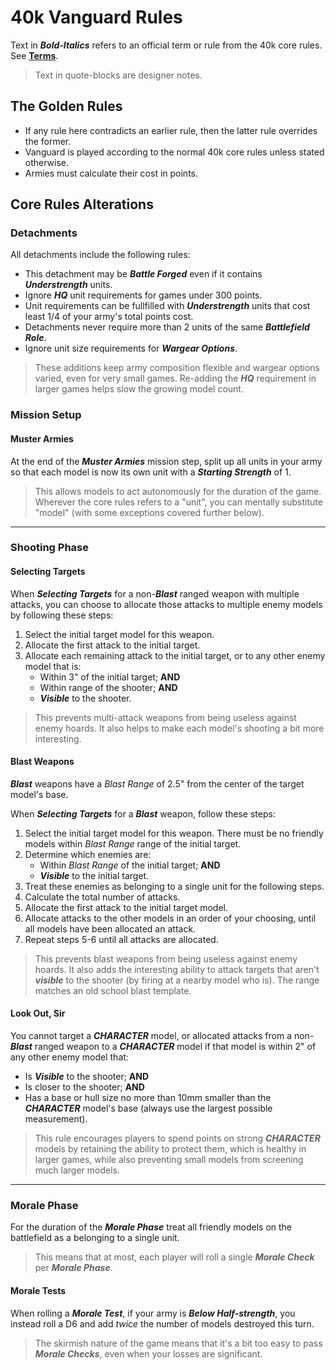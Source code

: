 # 40k Vanguard Rules

Text in ***Bold-Italics*** refers to an official term or rule from the 40k core rules. See [**Terms**](https://github.com/JoshuaCarter/40k-Vanguard/blob/main/terms.md).
> Text in quote-blocks are designer notes.

## The Golden Rules

- If any rule here contradicts an earlier rule, then the latter rule overrides the former.
- Vanguard is played according to the normal 40k core rules unless stated otherwise.
- Armies must calculate their cost in points.

## Core Rules Alterations

### Detachments

All detachments include the following rules:

- This detachment may be ***Battle Forged*** even if it contains ***Understrength*** units.
- Ignore ***HQ*** unit requirements for games under 300 points.
- Unit requirements can be fullfilled with ***Understrength*** units that cost least 1/4 of your army's total points cost.
- Detachments never require more than 2 units of the same ***Battlefield Role***.
- Ignore unit size requirements for ***Wargear Options***.

> These additions keep army composition flexible and wargear options varied, even for very small games. Re-adding the ***HQ*** requirement in larger games helps slow the growing model count.

### Mission Setup

#### Muster Armies

At the end of the ***Muster Armies*** mission step, split up all units in your army so that each model is now its own unit with a ***Starting Strength*** of 1.

> This allows models to act autonomously for the duration of the game. Wherever the core rules refers to a "unit", you can mentally substitute "model" (with some exceptions covered further below).

---

### Shooting Phase

#### Selecting Targets

When ***Selecting Targets*** for a non-***Blast*** ranged weapon with multiple attacks, you can choose to allocate those attacks to multiple enemy models by following these steps:

1. Select the initial target model for this weapon.
1. Allocate the first attack to the initial target.
1. Allocate each remaining attack to the initial target, or to any other enemy model that is:
    - Within 3" of the initial target; **AND**
    - Within range of the shooter; **AND**
    - ***Visible*** to the shooter.

> This prevents multi-attack weapons from being useless against enemy hoards. It also helps to make each model's shooting a bit more interesting.

#### Blast Weapons

***Blast*** weapons have a *Blast Range* of 2.5" from the center of the target model's base.

When ***Selecting Targets*** for a ***Blast*** weapon, follow these steps:

1. Select the initial target model for this weapon. There must be no friendly models within *Blast Range* range of the initial target.
1. Determine which enemies are:
    - Within *Blast Range* of the initial target; **AND**
    - ***Visible*** to the initial target.
1. Treat these enemies as belonging to a single unit for the following steps.
1. Calculate the total number of attacks.
1. Allocate the first attack to the initial target model.
1. Allocate attacks to the other models in an order of your choosing, until all models have been allocated an attack.
1. Repeat steps 5-6 until all attacks are allocated.

> This prevents blast weapons from being useless against enemy hoards. It also adds the interesting ability to attack targets that aren't ***visible*** to the shooter (by firing at a nearby model who is). The range matches an old school blast template.

#### Look Out, Sir

You cannot target a ***CHARACTER*** model, or allocated attacks from a non-***Blast*** ranged weapon to a ***CHARACTER*** model if that model is within 2" of any other enemy model that:
- Is ***Visible*** to the shooter; **AND**
- Is closer to the shooter; **AND**
- Has a base or hull size no more than 10mm smaller than the ***CHARACTER*** model's base (always use the largest possible measurement).

> This rule encourages players to spend points on strong ***CHARACTER*** models by retaining the ability to protect them, which is healthy in larger games, while also preventing small models from screening much larger models.

---

### Morale Phase

For the duration of the ***Morale Phase*** treat all friendly models on the battlefield as a belonging to a single unit.

> This means that at most, each player will roll a single ***Morale Check*** per ***Morale Phase***.

#### Morale Tests

When rolling a ***Morale Test***, if your army is ***Below Half-strength***, you instead roll a D6 and add *twice* the number of models destroyed this turn.

> The skirmish nature of the game means that it's a bit too easy to pass ***Morale Checks***, even when your losses are significant.

